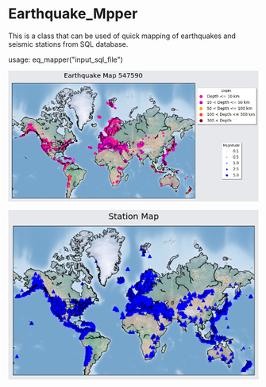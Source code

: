 # Earthquake_Mpper
This is a class that can be used of quick mapping of earthquakes and seismic stations from SQL database. 

usage:
eq_mapper("input_sql_file") 

![spacial distribution of earthquakes](1.png)


![spacial distribution of recording stations](2.png)

